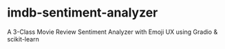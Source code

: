 # imdb-sentiment-analyzer
A 3-Class Movie Review Sentiment Analyzer with Emoji UX using Gradio &amp; scikit-learn
